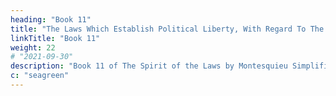 ```yaml
---
heading: "Book 11"
title: "The Laws Which Establish Political Liberty, With Regard To The Constitution"
linkTitle: "Book 11"
weight: 22
# "2021-09-30"
description: "Book 11 of The Spirit of the Laws by Montesquieu Simplified in 19 chapters"
c: "seagreen"
---
```


